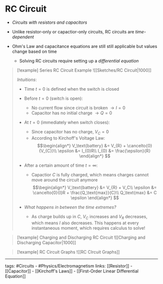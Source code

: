 # RC Circuit
- *Circuits with resistors and capacitors*

- Unlike resistor-only or capactior-only circuits, RC circuits are *time-dependent*

- Ohm's Law and capacitance equations are still still applicable but values change based on time
  
	- Solving RC circuits require setting up a *differential equation*


> [!example] Series RC Circuit Example
> ![[Sketches/RC Circuit|1000]]
> 
> *Intuitions*:
> - Time $t = 0$ is defined when the switch is closed
>
> - Before $t = 0$ (switch is open):
> 	- No current flow since circuit is broken $\rightarrow I = 0$
> 	- Capacitor has no initial charge $\rightarrow Q = 0$
>
> - At $t = 0$ (immediately when switch closes):
> 	- Since capacitor has no charge, $V_{C}= 0$
> 	- According to Kirchoff's Voltage Law:
> 	$$\begin{align*} V_\text{battery} &= V_{R} + \cancelto{0}{V_{C}}\\ \epsilon &= I_{0}R\\ I_{0} &= \frac{\epsilon}{R} \end{align*} $$
> 
>
> - After a certain amount of time $t = \infty$:
> 	- Capactior $C$ is fully charged, which means charges cannot move around the circuit anymore
> 	$$\begin{align*} V_\text{battery} &= V_{R} + V_C\\ \epsilon &= \cancelto{0}{I}R + \frac{Q_\text{max}}{C}\\ Q_\text{max} &= C \epsilon \end{align*} $$
> 
> - *What happens in between the time extremes?*
> 	- As charge builds up in $C$, $V_C$ increases and $V_R$ decreases, which means $I$ also decreases. This happens at every instantaneous moment, which requires calculus to solve!

> [!example] Charging and Discharging RC Circuit
> ![[Charging and Discharging Capacitor|1000]]

> [!example] RC Circuit Graphs
> ![[RC CIrcuit Graphs]]


---
tags: #Circuits - #Physics/Electromagnetism 
links: [[Resistor]] - [[Capacitor]] - [[Kirchoff's Laws]] - [[First-Order Linear Differential Equation]]